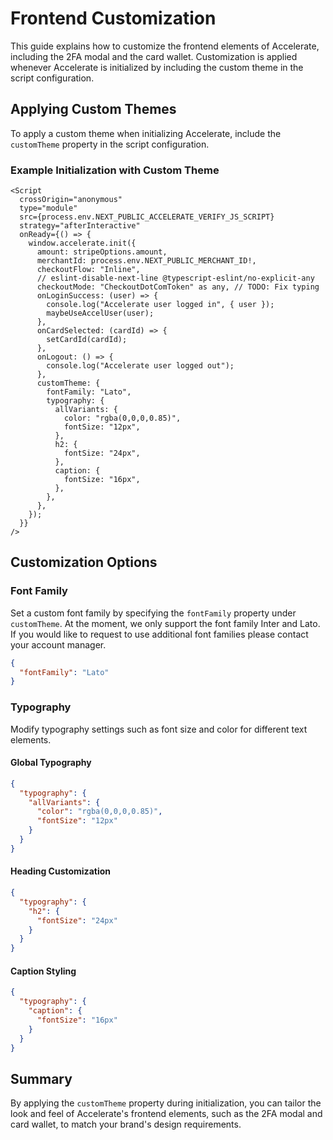 # Frontend Customization

This guide explains how to customize the frontend elements of Accelerate, including the 2FA modal and the card wallet. Customization is applied whenever Accelerate is initialized by including the custom theme in the script configuration.

## Applying Custom Themes
To apply a custom theme when initializing Accelerate, include the `customTheme` property in the script configuration.

### Example Initialization with Custom Theme
```tsx
<Script
  crossOrigin="anonymous"
  type="module"
  src={process.env.NEXT_PUBLIC_ACCELERATE_VERIFY_JS_SCRIPT}
  strategy="afterInteractive"
  onReady={() => {
    window.accelerate.init({
      amount: stripeOptions.amount,
      merchantId: process.env.NEXT_PUBLIC_MERCHANT_ID!,
      checkoutFlow: "Inline",
      // eslint-disable-next-line @typescript-eslint/no-explicit-any
      checkoutMode: "CheckoutDotComToken" as any, // TODO: Fix typing
      onLoginSuccess: (user) => {
        console.log("Accelerate user logged in", { user });
        maybeUseAccelUser(user);
      },
      onCardSelected: (cardId) => {
        setCardId(cardId);
      },
      onLogout: () => {
        console.log("Accelerate user logged out");
      },
      customTheme: {
        fontFamily: "Lato",
        typography: {
          allVariants: {
            color: "rgba(0,0,0,0.85)",
            fontSize: "12px",
          },
          h2: {
            fontSize: "24px",
          },
          caption: {
            fontSize: "16px",
          },
        },
      },
    });
  }}
/>
```

## Customization Options

### Font Family
Set a custom font family by specifying the `fontFamily` property under `customTheme`. At the moment, we only support the font family Inter and Lato. If you would like to request to use additional font families please contact your account manager. 

```json
{
  "fontFamily": "Lato"
}
```

### Typography
Modify typography settings such as font size and color for different text elements.

#### Global Typography
```json
{
  "typography": {
    "allVariants": {
      "color": "rgba(0,0,0,0.85)",
      "fontSize": "12px"
    }
  }
}
```

#### Heading Customization
```json
{
  "typography": {
    "h2": {
      "fontSize": "24px"
    }
  }
}
```

#### Caption Styling
```json
{
  "typography": {
    "caption": {
      "fontSize": "16px"
    }
  }
}
```

## Summary
By applying the `customTheme` property during initialization, you can tailor the look and feel of Accelerate's frontend elements, such as the 2FA modal and card wallet, to match your brand's design requirements.

